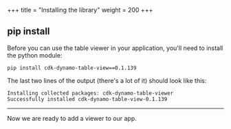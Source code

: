 +++
title = "Installing the library"
weight = 200
+++

## pip install

Before you can use the table viewer in your application, you'll need to install
the python module:

```
pip install cdk-dynamo-table-view==0.1.139
```

The last two lines of the output (there's a lot of it) should look like this:

```
Installing collected packages: cdk-dynamo-table-viewer
Successfully installed cdk-dynamo-table-view-0.1.139
```

----

Now we are ready to add a viewer to our app.

